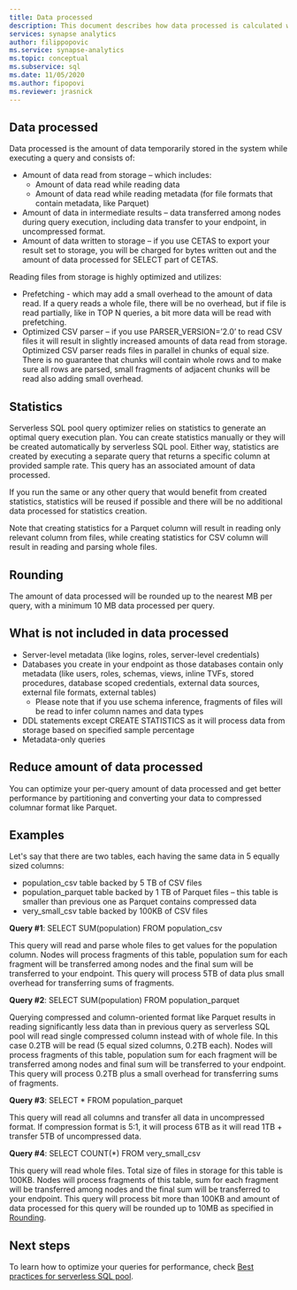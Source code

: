 ```yaml
---
title: Data processed
description: This document describes how data processed is calculated when querying data in Azure storage using serverless SQL pool.
services: synapse analytics 
author: filippopovic 
ms.service: synapse-analytics 
ms.topic: conceptual
ms.subservice: sql
ms.date: 11/05/2020
ms.author: fipopovi
ms.reviewer: jrasnick 
---
```


## Data processed

Data processed is the amount of data temporarily stored in the system while executing a query and consists of:

- Amount of data read from storage – which includes:
  - Amount of data read while reading data 
  - Amount of data read while reading metadata (for file formats that contain metadata, like Parquet) 
- Amount of data in intermediate results – data transferred among nodes during query execution, including data transfer to your endpoint, in uncompressed format. 
- Amount of data written to storage – if you use CETAS to export your result set to storage, you will be charged for bytes written out and the amount of data processed for SELECT part of CETAS.

Reading files from storage is highly optimized and utilizes:

- Prefetching - which may add a small overhead to the amount of data read. If a query reads a whole file, there will be no overhead, but if file is read partially, like in TOP N queries, a bit more data will be read with prefetching.
- Optimized CSV parser – if you use PARSER_VERSION=’2.0’ to read CSV files it will result in slightly increased amounts of data read from storage.  Optimized CSV parser reads files in parallel in chunks of equal size. There is no guarantee that chunks will contain whole rows and to make sure all rows are parsed, small fragments of adjacent chunks will be read also adding small overhead.

## Statistics

Serverless SQL pool query optimizer relies on statistics to generate an optimal query execution plan. You can create statistics manually or they will be created automatically by serverless SQL pool. Either way, statistics are created by executing a separate query that returns a specific column at provided sample rate. This query has an associated amount of data processed.

If you run the same or any other query that would benefit from created statistics, statistics will be reused if possible and there will be no additional data processed for statistics creation.

Note that creating statistics for a Parquet column will result in reading only relevant column from files, while creating statistics for CSV column will result in reading and parsing whole files.

## Rounding

The amount of data processed will be rounded up to the nearest MB per query, with a minimum 10 MB data processed per query.

## What is not included in data processed

- Server-level metadata (like logins, roles, server-level credentials)
- Databases you create in your endpoint as those databases contain only metadata (like users, roles, schemas, views, inline TVFs, stored procedures, database scoped credentials, external data sources, external file formats, external tables)
  - Please note that if you use schema inference, fragments of files will be read to infer column names and data types 
- DDL statements except CREATE STATISTICS as it will process data from storage based on specified sample percentage
- Metadata-only queries

## Reduce amount of data processed

You can optimize your per-query amount of data processed and get better performance by partitioning and converting your data to compressed columnar format like Parquet.

## Examples

Let's say that there are two tables, each having the same data in 5 equally sized columns:

- population_csv table backed by 5 TB of CSV files
- population_parquet table backed by 1 TB of Parquet files – this table is smaller than previous one as Parquet contains compressed data
- very_small_csv table backed by 100KB of CSV files



**Query #1**: SELECT SUM(population) FROM population_csv

This query will read and parse whole files to get values for the population column. Nodes will process fragments of this table, population sum for each fragment will be transferred among nodes and the final sum will be transferred to your endpoint. This query will process 5TB of data plus small overhead for transferring sums of fragments.

**Query #2**: SELECT SUM(population) FROM population_parquet

Querying compressed and column-oriented format like Parquet results in reading significantly less data than in previous query as serverless SQL pool will read single compressed column instead with of whole file. In this case 0.2TB will be read (5 equal sized columns, 0.2TB each). Nodes will process fragments of this table, population sum for each fragment will be transferred among nodes and final sum will be transferred to your endpoint. This query will process 0.2TB plus a small overhead for transferring sums of fragments.

**Query #3**: SELECT * FROM population_parquet

This query will read all columns and transfer all data in uncompressed format. If compression format is 5:1, it will process 6TB as it will read 1TB + transfer 5TB of uncompressed data.

**Query #4**: SELECT COUNT(*) FROM very_small_csv

This query will read whole files. Total size of files in storage for this table is 100KB. Nodes will process fragments of this table, sum for each fragment will be transferred among nodes and the final sum will be transferred to your endpoint. This query will process bit more than 100KB and amount of data processed for this query will be rounded up to 10MB as specified in [Rounding](#rounding).

## Next steps

To learn how to optimize your queries for performance, check [Best practices for serverless SQL pool](best-practices-sql-on-demand.md).
